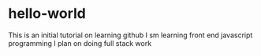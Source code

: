 # hello-world
This is an initial tutorial on learning github
I sm learning front end javascript programming
I plan on doing full stack work

